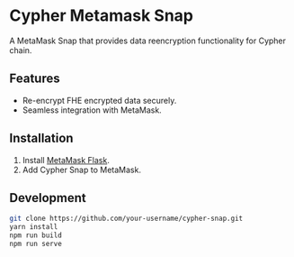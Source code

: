 # Cypher Metamask Snap

A MetaMask Snap that provides data reencryption functionality for Cypher chain.

## Features

- Re-encrypt FHE encrypted data securely.
- Seamless integration with MetaMask.

## Installation

1. Install [MetaMask Flask](https://metamask.io/flask).
2. Add Cypher Snap to MetaMask.

## Development

```bash
git clone https://github.com/your-username/cypher-snap.git
yarn install
npm run build
npm run serve
